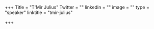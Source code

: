 +++
Title = "T'Mir Julius"
Twitter = ""
linkedin = ""
image = ""
type = "speaker"
linktitle = "tmir-julius"

+++


